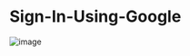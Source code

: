 # Sign-In-Using-Google
![image](https://user-images.githubusercontent.com/78996216/183276692-9329626a-b824-47fa-8504-1e83deb3c210.png)
